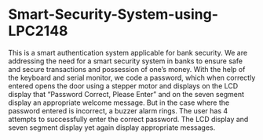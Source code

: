 # Smart-Security-System-using-LPC2148
This is a smart authentication system applicable for bank security.
We are addressing the need for a smart security system in banks to ensure safe and secure
transactions and possession of one’s money. With the help of the keyboard and serial monitor, we
code a password, which when correctly entered opens the door using a stepper motor and
displays on the LCD display that “Password Correct, Please Enter” and on the seven segment
display an appropriate welcome message.
But in the case where the password entered is incorrect, a buzzer alarm rings. The user
has 4 attempts to successfully enter the correct password. The LCD display and seven segment
display yet again display appropriate messages.
